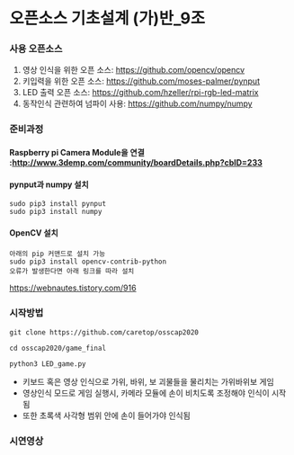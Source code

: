 # 오픈소스 기초설계 (가)반_9조

### 사용 오픈소스
1. 영상 인식을 위한 오픈 소스: https://github.com/opencv/opencv
2. 키입력을 위한 오픈 소스: https://github.com/moses-palmer/pynput
3. LED 출력 오픈 소스: https://github.com/hzeller/rpi-rgb-led-matrix
4. 동작인식 관련하여 넘파이 사용: https://github.com/numpy/numpy



### 준비과정
#### Raspberry pi Camera Module을 연결 :http://www.3demp.com/community/boardDetails.php?cbID=233

#### pynput과 numpy 설치
```
sudo pip3 install pynput
sudo pip3 install numpy
```
#### OpenCV 설치
```
아래의 pip 커맨드로 설치 가능
sudo pip3 install opencv-contrib-python
오류가 발생한다면 아래 링크를 따라 설치 
```
https://webnautes.tistory.com/916




### 시작방법
```
git clone https://github.com/caretop/osscap2020
```
```
cd osscap2020/game_final
```
```
python3 LED_game.py
```
- 키보드 혹은 영상 인식으로 가위, 바위, 보 괴물들을 물리치는 가위바위보 게임
- 영상인식 모드로 게임 실행시, 카메라 모듈에 손이 비치도록 조정해야 인식이 시작됨
- 또한 초록색 사각형 범위 안에 손이 들어가야 인식됨 



### 시연영상


